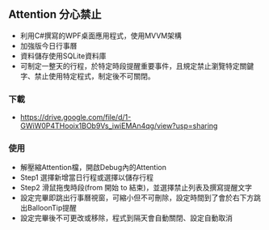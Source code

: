 ## Attention 分心禁止
 - 利用C#撰寫的WPF桌面應用程式，使用MVVM架構
 - 加強版今日行事曆
 - 資料儲存使用SQLite資料庫
 - 可制定一整天的行程，於特定時段提醒重要事件，且規定禁止瀏覽特定關鍵字、禁止使用特定程式，制定後不可關閉。

### 下載
 - https://drive.google.com/file/d/1-GWiW0P4THooix1BOb9Vs_iwiEMAn4qg/view?usp=sharing

### 使用
 - 解壓縮Attention檔，開啟Debug內的Attention
 - Step1 選擇新增當日行程或選擇以儲存行程
 - Step2 滑鼠拖曳時段(from 開始 to 結束)，並選擇禁止列表及撰寫提醒文字
 - 設定完畢即跳出行事曆視窗，可縮小但不可刪除，設定時間到了會於右下方跳出BalloonTip提醒
 - 設定完畢後不可更改或移除，程式到隔天會自動關閉、設定自動取消
 
